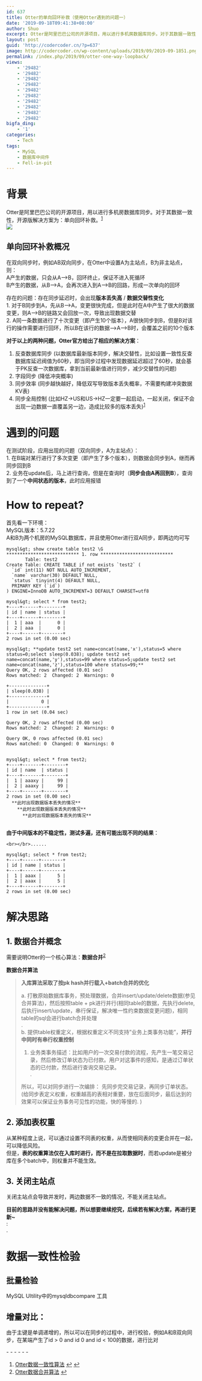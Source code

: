 ```yaml
---
id: 637
title: Otter的单向回环补救（使用Otter遇到的问题一）
date: '2019-09-18T09:41:38+08:00'
author: Shuo
excerpt: Otter是阿里巴巴公司的开源项目，用以进行多机房数据库同步。对于其数据一致性，开源版解决方案为：单向回环补救。而此种算法，在实际使用过程中，存在中间版本丢失的问题，导致业务查询到错误的结果。
layout: post
guid: 'http://codercoder.cn/?p=637'
image: http://codercoder.cn/wp-content/uploads/2019/09/2019-09-1851.png
permalink: /index.php/2019/09/otter-one-way-loopback/
views:
    - '29482'
    - '29482'
    - '29482'
    - '29482'
    - '29482'
    - '29482'
    - '29482'
    - '29482'
    - '29482'
    - '29482'
bigfa_ding:
    - '1'
categories:
    - Tech
tags:
    - MySQL
    - 数据库中间件
    - Fell-in-pit
---
```


# 背景

Otter是阿里巴巴公司的开源项目，用以进行多机房数据库同步。对于其数据一致性，开源版解决方案为：单向回环补救。<sup id="fnref-637-1">[1](#fn-637-1)</sup>  
[![](http://codercoder.cn/wp-content/uploads/2019/09/2019-09-1851.png)](http://codercoder.cn/wp-content/uploads/2019/09/2019-09-1851.png)

## 单向回环补救概况

在双向同步时，例如AB双向同步，在Otter中设置A为主站点，B为非主站点，则：  
 A产生的数据，只会从A—->B，回环终止，保证不进入死循环  
 B产生的数据，从B—->A，会再次进入到A—->B的回路，形成一次单向的回环

存在的问题：存在同步延迟时，会出现**版本丢失高** / **数据交替性变化**  
1\. 对于B同步到A，先从B—->A，变更很快完成，但是此时在A中产生了很大的数据变更，则A—->B的链路又会回放一次，导致出现数据交替  
2\. A同一条数据进行了十次变更（即产生10个版本），A很快同步到B，但是B对该行的操作需要进行回环，所以B在该行的数据—->A—->B时，会覆盖之前的10个版本

**对于以上的两种问题，Otter官方给出了相应的解决方案**：

1. 反查数据库同步 (以数据库最新版本同步，解决交替性，比如设置一致性反查数据库延迟阀值为60秒，即当同步过程中发现数据延迟超过了60秒，就会基于PK反查一次数据库，拿到当前最新值进行同步，减少交替性的问题)
2. 字段同步 (降低冲突概率)
3. 同步效率 (同步越快越好，降低双写导致版本丢失概率，不需要构建冲突数据KV表)
4. 同步全局控制 (比如HZ->US和US->HZ一定要一起启动，一起关闭，保证不会出现一边数据一直覆盖另一边，造成比较多的版本丢失)<sup id="fnref2:637-1">[1](#fn-637-1)</sup>

# 遇到的问题

在测试阶段，应用出现的问题（双向同步，A为主站点）：  
1\. 在B端对某行进行了多次变更（即产生了多个版本），则数据会同步到A，继而再同步回到B  
2\. 业务在update后，马上进行查询，但是在查询时（**同步会由A再回到B**），查询到了一个**中间状态的版本**，此时应用报错

# How to repeat?

首先看一下环境：  
MySQL版本：5.7.22  
A和B为两个机房的MySQL数据库，并且使用Otter进行双A同步，即两边均可写

```
mysql&gt; show create table test2 \G
*************************** 1. row ***************************
       Table: test2
Create Table: CREATE TABLE if not exists `test2` (
  `id` int(11) NOT NULL AUTO_INCREMENT,
  `name` varchar(30) DEFAULT NULL,
  `status` tinyint(4) DEFAULT NULL,
  PRIMARY KEY (`id`)
) ENGINE=InnoDB AUTO_INCREMENT=3 DEFAULT CHARSET=utf8

mysql&gt; select * from test2;
+----+------+--------+
| id | name | status |
+----+------+--------+
|  1 | aaa  |      0 |
|  2 | aaa  |      0 |
+----+------+--------+
2 rows in set (0.00 sec)

mysql&gt; **update test2 set name=concat(name,'x'),status=5 where status=0;select sleep(0.038); update test2 set name=concat(name,'y'),status=99 where status=5;update test2 set  name=concat(name,'z'),status=100 where status=99;**
Query OK, 2 rows affected (0.01 sec)
Rows matched: 2  Changed: 2  Warnings: 0

+--------------+
| sleep(0.038) |
+--------------+
|            0 |
+--------------+
1 row in set (0.04 sec)

Query OK, 2 rows affected (0.00 sec)
Rows matched: 2  Changed: 2  Warnings: 0

Query OK, 0 rows affected (0.01 sec)
Rows matched: 0  Changed: 0  Warnings: 0


mysql&gt; select * from test2;
+----+-------+--------+
| id | name  | status |
+----+-------+--------+
|  1 | aaaxy |     99 |
|  2 | aaaxy |     99 |
+----+-------+--------+
2 rows in set (0.00 sec)
  **此时出现数据版本丢失的情况**
    **此时出现数据版本丢失的情况**
      **此时出现数据版本丢失的情况**


```

**由于中间版本的不稳定性，测试多遍，还有可能出现不同的结果**：

```
<br></br>......

mysql&gt; select * from test2;
+----+------+--------+
| id | name | status |
+----+------+--------+
|  1 | aaax |      5 |
|  2 | aaax |      5 |
+----+------+--------+
2 rows in set (0.00 sec)

```

# 解决思路

## 1. 数据合并概念

需要说明Otter的一个核心算法：**数据合并**<sup id="fnref-637-2">[2](#fn-637-2)</sup>

**数据合并算法**

> **入库算法采取了按pk hash并行载入+batch合并的优化**
> 
>  a. 打散原始数据库事务，预处理数据，合并insert/update/delete数据(参见合并算法)，然后按照table + pk进行并行(相同table的数据，先执行delete,后执行insert/update，串行保证，解决唯一性约束数据变更问题)，相同table的sql会进行batch合并处理  
>  .  
>  b. 提供table权重定义，根据权重定义不同支持”业务上类事务功能”，**并行中同时有串行权重控制**  
>  1. 业务类事务描述：比如用户的一次交易付款的流程，先产生一笔交易记录，然后修改订单状态为已付款。用户对这事件的感知，是通过订单状态的已付款，然后进行查询交易记录。  
>  .
> 
>  所以，可以对同步进行一次编排： 先同步完交易记录，再同步订单状态。(给同步表定义权重，权重越高的表相对重要，放在后面同步，最后达到的效果可以保证业务事务可见性的功能，快的等慢的. )

## 2. 添加表权重

从某种程度上说，可以通过设置不同表的权重，从而使相同表的变更合并在一起，可以降低风险。  
但是，**表的权重算法仅在入库时进行，而不是在拉取数据时**，而若update是被分库在多个batch中，则权重并不能生效。

## 3. 关闭主站点

关闭主站点会导致并发时，两边数据不一致的情况，不能关闭主站点。

**目前的思路并没有能解决问题，所以想要继续挖究，后续若有解决方案，再进行更新~**  
:  
.

# 数据一致性检验

## 批量检验

MySQL Ultility中的mysqldbcompare 工具

## 增量对比：

由于主键是单调递增的，所以可以在同步的过程中，进行校验，例如A和B双向同步，在某端产生了id > 0 and id 0 and id < 100的数据，进行比对

<div class="footnotes" role="doc-endnotes">- - - - - -

1. [Otter数据一致性算法](https://github.com/alibaba/otter/wiki/Otter%E6%95%B0%E6%8D%AE%E4%B8%80%E8%87%B4%E6%80%A7) [↩︎](#fnref-637-1) [↩︎](637-1)
2. [Otter数据合并算法](https://github.com/alibaba/otter/wiki/Otter%E6%95%B0%E6%8D%AE%E5%85%A5%E5%BA%93%E7%AE%97%E6%B3%95) [↩︎](#fnref-637-2)

</div>